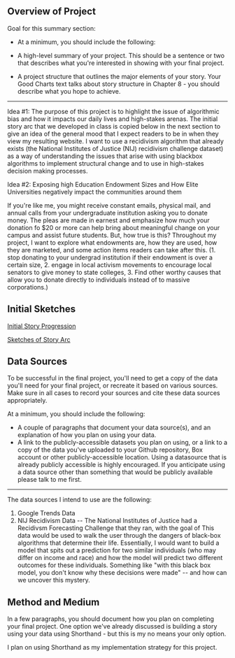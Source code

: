 ## Overview of Project

Goal for this summary section:
- At a minimum, you should include the following: 

- A high-level summary of your project.  This should be a sentence or two that describes what you're interested in showing with your final project.
- A project structure that outlines the major elements of your story.  Your Good Charts text talks about story structure in Chapter 8 - you should describe what you hope to achieve.  
-------------------------
Idea #1: The purpose of this project is to highlight the issue of algorithmic bias and how it impacts our daily lives and high-stakes arenas. The initial story arc that we developed in class is copied below in the next section to give an idea of the general mood that I expect readers to be in when they view my resulting website. I want to use a recidivism algorithm that already exists (the National Institutes of Justice (NIJ) recidivism challenge dataset) as a way of understanding the issues that arise with using blackbox algorithms to implement structural change and to use in high-stakes decision making processes. 

Idea #2: Exposing high Education Endowment Sizes and How Elite Universities negatively impact the communities around them

If you're like me, you might receive constant emails, physical mail, and annual calls from your undergraduate institution asking you to donate money. The pleas are made in earnest and emphasize how much your donation fo $20 or more can help bring about meaningful change on your campus and assist future students. But, how true is this? Throughout my project, I want to explore what endowments are, how they are used, how they are marketed, and some action items readers can take after this. (1. stop donating to your undergrad institution if their endowment is over a certain size, 2. engage in local activism movements to encourage local senators to give money to state colleges, 3. Find other worthy causes that allow you to donate directly to individuals instead of to massive corporations.)

## Initial Sketches 

<u> Initial Story Progression </u>



<u> Sketches of Story Arc </u>


## Data Sources

 To be successful in the final project, you'll need to get a copy of the data you'll need for your final project, or recreate it based on various sources.  Make sure in all cases to record your sources and cite these data sources appropriately. 

At a minimum, you should include the following: 

- A couple of paragraphs that document your data source(s), and an explanation of how you plan on using your data. 
- A link to the publicly-accessible datasets you plan on using, or a link to a copy of the data you've uploaded to your Github repository, Box account or other publicly-accessible location. Using a datasource that is already publicly accessible is highly encouraged.  If you anticipate using a data source other than something that would be publicly available please talk to me first. 

----------------------------

The data sources I intend to use are the following:
1. Google Trends Data
2. NIJ Recidivism Data -- The National Institutes of Justice had a Recidivsm Forecasting Challenge that they ran, with the goal of 
   This data would be used to walk the user through the dangers of black-box algorithms that determine their life. Essentially, I would want to build a model that spits out a prediction for two similar individuals (who may differ on income and race) and how the model will predict two different outcomes for these individuals. Something like "with this black box model, you don't know why these decisions were made" -- and how can we uncover this mystery.




## Method and Medium

In a few paragraphs, you should document how you plan on completing your final project.  One option we've already discussed is building a story using your data using Shorthand - but this is my no means your only option.  


I plan on using Shorthand as my implementation strategy for this project.
